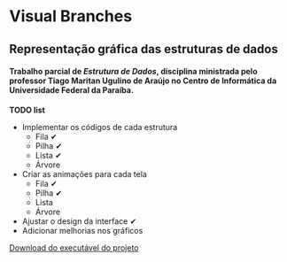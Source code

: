 # **Visual Branches**
## Representação gráfica das estruturas de dados
#### Trabalho parcial de *Estrutura de Dados*, disciplina ministrada pelo professor Tiago Maritan Ugulino de Araújo no **Centro de Informática** da **Universidade Federal da Paraíba**.


**TODO list**

 - Implementar os códigos de cada estrutura
	 - Fila ✔
	 - Pilha ✔
	 - Lista ✔
	 - Árvore
 - Criar as animações para cada tela
	 - Fila ✔
	 - Pilha ✔
	 - Lista
	 - Árvore
 - Ajustar o design da interface ✔
 - Adicionar melhorias nos gráficos

[Download do executável do projeto](https://goo.gl/hhAa3r)
